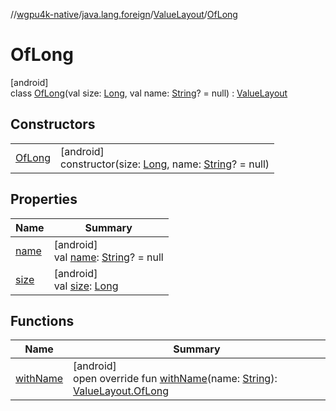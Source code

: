 //[wgpu4k-native](../../../../index.md)/[java.lang.foreign](../../index.md)/[ValueLayout](../index.md)/[OfLong](index.md)

# OfLong

[android]\
class [OfLong](index.md)(val size: [Long](https://kotlinlang.org/api/core/kotlin-stdlib/kotlin/-long/index.html), val name: [String](https://kotlinlang.org/api/core/kotlin-stdlib/kotlin/-string/index.html)? = null) : [ValueLayout](../index.md)

## Constructors

| | |
|---|---|
| [OfLong](-of-long.md) | [android]<br>constructor(size: [Long](https://kotlinlang.org/api/core/kotlin-stdlib/kotlin/-long/index.html), name: [String](https://kotlinlang.org/api/core/kotlin-stdlib/kotlin/-string/index.html)? = null) |

## Properties

| Name | Summary |
|---|---|
| [name](../name.md) | [android]<br>val [name](../name.md): [String](https://kotlinlang.org/api/core/kotlin-stdlib/kotlin/-string/index.html)? = null |
| [size](../size.md) | [android]<br>val [size](../size.md): [Long](https://kotlinlang.org/api/core/kotlin-stdlib/kotlin/-long/index.html) |

## Functions

| Name | Summary |
|---|---|
| [withName](with-name.md) | [android]<br>open override fun [withName](with-name.md)(name: [String](https://kotlinlang.org/api/core/kotlin-stdlib/kotlin/-string/index.html)): [ValueLayout.OfLong](index.md) |